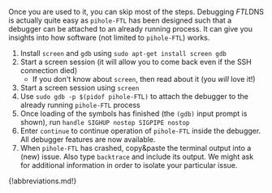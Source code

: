 Once you are used to it, you can skip most of the steps. Debugging *FTL*DNS is actually quite easy as `pihole-FTL` has been designed such that a debugger can be attached to an already running process. It can give you insights into how software (not limited to `pihole-FTL`) works.

1. Install `screen` and `gdb` using `sudo apt-get install screen gdb`
2. Start a screen session (it will allow you to come back even if the SSH connection died)
    * If you don't know about `screen`, then read about it (you *will* love it!)
3. Start a screen session using `screen`
4. Use `sudo gdb -p $(pidof pihole-FTL)` to attach the debugger to the already running `pihole-FTL` process
5. Once loading of the symbols has finished (the `(gdb)` input prompt is shown), run `handle SIGHUP nostop SIGPIPE nostop`
6. Enter `continue` to continue operation of `pihole-FTL` inside the debugger. All debugger features are now available.
7. When `pihole-FTL` has crashed, copy&paste the terminal output into a (new) issue. Also type `backtrace` and include its output. We might ask for additional information in order to isolate your particular issue.

<!-- When you want to detach the debugger from `FTL` without terminating the process, you can hit `Ctrl+C` and enter `detach` followed by `quit`. -->

{!abbreviations.md!}
